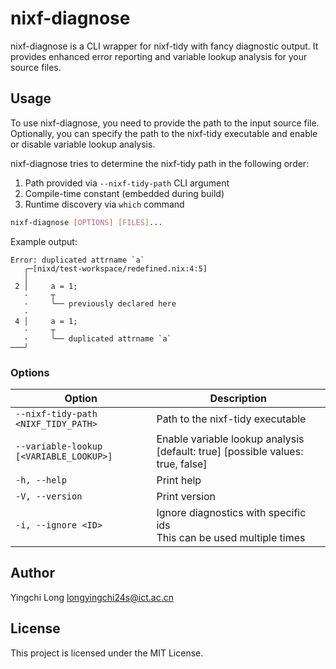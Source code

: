 
# nixf-diagnose

nixf-diagnose is a CLI wrapper for nixf-tidy with fancy diagnostic output. It provides enhanced error reporting and variable lookup analysis for your source files.


## Usage

To use nixf-diagnose, you need to provide the path to the input source file.
Optionally, you can specify the path to the nixf-tidy executable and enable or disable variable lookup analysis.

nixf-diagnose tries to determine the nixf-tidy path in the following order:

1. Path provided via `--nixf-tidy-path` CLI argument
2. Compile-time constant (embedded during build)
3. Runtime discovery via `which` command


```sh
nixf-diagnose [OPTIONS] [FILES]...
```

Example output:

```
Error: duplicated attrname `a`
   ╭─[nixd/test-workspace/redefined.nix:4:5]
   │
 2 │     a = 1;
   ·     ┬
   ·     ╰── previously declared here
   ·
 4 │     a = 1;
   ·     ┬
   ·     ╰── duplicated attrname `a`
───╯
```

### Options

| Option                                  | Description                                                                    |
| --------------------------------------- | ------------------------------------------------------------------------------ |
| `--nixf-tidy-path <NIXF_TIDY_PATH>`     | Path to the nixf-tidy executable                                               |
| `--variable-lookup [<VARIABLE_LOOKUP>]` | Enable variable lookup analysis [default: true] [possible values: true, false] |
| `-h, --help`                            | Print help                                                                     |
| `-V, --version`                         | Print version                                                                  |
| `-i, --ignore <ID>`                     | Ignore diagnostics with specific ids <br /> This can be used multiple times    |


## Author

Yingchi Long <longyingchi24s@ict.ac.cn>

## License

This project is licensed under the MIT License.
